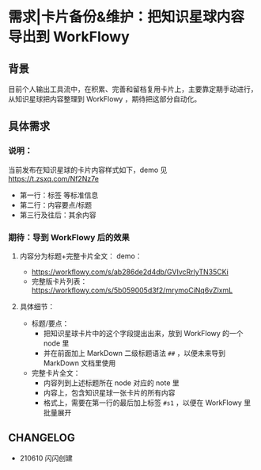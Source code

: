 # 需求|卡片备份&维护：把知识星球内容导出到 WorkFlowy 

## 背景

目前个人输出工具流中，在积累、完善和留档复用卡片上，主要靠定期手动进行，从知识星球把内容整理到 WorkFlowy ，期待把这部分自动化。

## 具体需求

### 说明：

当前发布在知识星球的卡片内容样式如下，demo 见 https://t.zsxq.com/Nf2Nz7e

- 第一行：标签 等标准信息
- 第二行：内容要点/标题
- 第三行及往后：其余内容



### 期待：导到 WorkFlowy 后的效果

1. 内容分为标题+完整卡片全文：
    demo：
      - https://workflowy.com/s/ab286de2d4db/GVIvcRrlyTN35CKi
      - 完整版卡片列表：https://workflowy.com/s/5b059005d3f2/mrymoCiNq6vZlxmL


2. 具体细节：
    - 标题/要点：
      - 把知识星球卡片中的这个字段提出出来，放到 WorkFlowy 的一个 node 里
      - 并在前面加上 MarkDown 二级标题语法 `##` ，以便未来导到 MarkDown 文档里使用
    - 完整卡片全文：
      - 内容列到上述标题所在 node 对应的 note 里
      - 内容上，包含知识星球一张卡片的所有内容
      - 格式上，需要在第一行的最后加上标签 `#s1` ，以便在 WorkFlowy 里批量展开


## CHANGELOG 

- 210610 闪闪创建